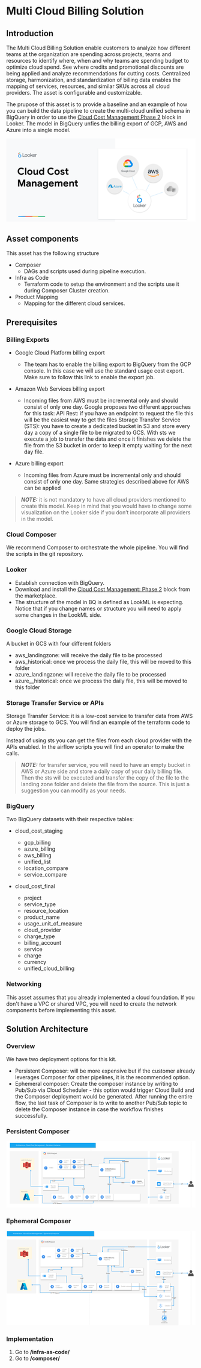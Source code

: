 # Multi Cloud Billing Solution

## Introduction
The Multi Cloud Billing Solution enable customers to analyze how different teams at the organization are spending across projects, teams and resources to identify where, when and why teams are spending budget to optimize cloud spend. See where credits and promotional discounts are being applied and analyze recommendations for cutting costs. Centralized storage, harmonization, and standardization of billing data enables the mapping of services, resources, and similar SKUs across all cloud providers. The asset is configurable and customizable.

The prupose of this asset is to provide a baseline and an example of how you can build the data pipeline to create the multi-cloud unified schema in BigQuery in order to use the [Cloud Cost Management Phase 2](https://marketplace.looker.com/marketplace/detail/multicloud-billing-bq-export) block in Looker. The model in BigQuery unfies the billing export of GCP, AWS and Azure into a single model.

![CCM Looker](ccm-image.png)

## Asset components
This asset has the following structure
- Composer
    - DAGs and scripts used during pipeline execution.
- Infra as Code
    - Terraform code to setup the environment and the scripts use it during Composer Cluster creation.
- Product Mapping
    - Mapping for the different cloud services.

## Prerequisites

### Billing Exports
- Google Cloud Platform billing export
    - The team has to enable the billing export to BigQuery from the GCP console. In this case we will use the standard usage cost export. Make sure to follow this link to enable the export job.

- Amazon Web Services billing export
    - Incoming files from AWS must be incremental only and should consist of only one day. Google proposes two different approaches for this task:
    API Rest: if you have an endpoint to request the file this will be the easiest way to get the files
    Storage Transfer Service (STS): you have to create a dedicated bucket in S3 and store every day a copy of a single file to be migrated to GCS. With sts we execute a job to transfer the data and once it finishes we delete the file from the S3 bucket in order to keep it empty waiting for the next day file.

- Azure billing export 
    - Incoming files from Azure must be incremental only and should consist of only one day. Same strategies described above for AWS can be applied

> **_NOTE:_**  it is not mandatory to have all cloud providers mentioned to create this model. Keep in mind that you would have to change some visualization on the Looker side if you don’t incorporate all providers in the model.


### Cloud Composer

We recommend Composer to orchestrate the whole pipeline. You will find the scripts in the git repository.

### Looker

- Establish connection with BigQuery.
- Download and install the [Cloud Cost Management: Phase 2](https://marketplace.looker.com/marketplace/detail/multicloud-billing-bq-export) block from the marketplace.
- The structure of the model in BQ is defined as LookML is expecting. Notice that if you change names or structure you will need to apply some changes in the LookML side.

### Google Cloud Storage

A bucket in GCS with four different folders

- aws_landingzone: will receive the daily file to be processed
- aws_historical: once we process the daily file, this will be moved to this folder
- azure_landingzone: will receive the daily file to be processed
- azure__historical: once we process the daily file, this will be moved to this folder

### Storage Transfer Service or APIs

Storage Transfer Service: it is a low-cost service to transfer data from AWS or Azure storage to GCS. You will find an example of the terraform code to deploy the jobs.

Instead of using sts you can get the files from each cloud provider with the APIs enabled. In the airflow scripts you will find an operator to make the calls.

> **_NOTE:_**  for transfer service, you will need to have an empty bucket in AWS or Azure side and store a daily copy of your daily billing file. Then the sts will be executed and transfer the copy of the file to the landing zone folder and delete the file from the source. This is just a suggestion you can modify as your needs.

### BigQuery

Two BigQuery datasets with their respective tables:

- cloud_cost_staging
    - gcp_billing
    - azure_billing
    - aws_billing
    - unified_list
    - location_compare
    - service_compare


- cloud_cost_final
    - project
    - service_type
    - resource_location
    - product_name
    - usage_unit_of_measure
    - cloud_provider
    - charge_type
    - billing_account
    - service
    - charge
    - currency
    - unified_cloud_billing


### Networking

This asset assumes that you already implemented a cloud foundation. If you don't have a VPC or shared VPC, you will need to create the network components before implementing this asset.


## Solution Architecture

### Overview

We have two deployment options for this kit. 

- Persistent Composer: will be more expensive but if the customer already leverages Composer for other pipelines, it is the recommended option.
- Ephemeral composer: Create the composer instance by writing to Pub/Sub via Cloud Scheduler - this option would trigger Cloud Build and the Composer deployment would be generated. After running the entire flow, the last task of Composer is to write to another Pub/Sub topic to delete the Composer instance in case the workflow finishes successfully.

### Persistent Composer

![CCM Architecture](ccm-arch-pers.png)

### Ephemeral Composer

![CCM Architecture](ccm-arch-eph.png)

### Implementation

1. Go to **/infra-as-code/**
2. Go to **/composer/**